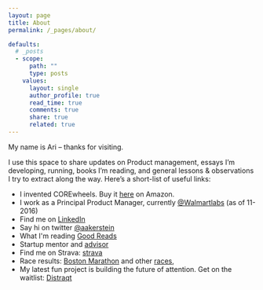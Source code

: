 ```yaml
---
layout: page
title: About
permalink: /_pages/about/

defaults:
  # _posts
  - scope:
      path: ""
      type: posts
    values:
      layout: single
      author_profile: true
      read_time: true
      comments: true
      share: true
      related: true
---
```


My name is Ari &#8211; thanks for visiting.

<!-- ![Ari headshot]({{ site.url }}/images/arihead.jpg) -->

I use this space to share updates on Product management, essays I&#8217;m developing, running, books I’m reading, and general lessons & observations I try to extract along the way. Here’s a short-list of useful links:

  * I invented COREwheels. Buy it [here](https://www.amazon.com/SKLZ-Wheels-Dynamic-Strength-Trainer/dp/B00C81JUS2) on Amazon.
  * I work as a Principal Product Manager, currently [@Walmartlabs](https://www.walmart.com/) (as of 11-2016)
  * Find me on [LinkedIn](https://www.linkedin.com/in/ariakerstein)
  * Say hi on twitter <a href="https://twitter.com/aakerstein" target="_blank">@aakerstein</a>
  * What I'm reading [Good Reads](https://www.goodreads.com/user/show/59584576-ari-akerstein)
  * Startup mentor and [advisor](http://www.about.greatnonprofits.org/advisory-board)
  * Find me on Strava: [strava](https://www.strava.com/athletes/6974948)
  * Race results: <a href="http://registration.baa.org/cfm_Archive/iframe_ArchiveSearch.cfm?mode=results&RequestTimeout=600&snap=66622361&" target="_blank">Boston Marathon</a> and other [races](https://www.runraceresults.com/Secure/RaceResults.cfm?ID=RCLF2016),
  * My latest fun project is building the future of attention. Get on the waitlist: [Distraqt](http://directedattention.com/)
